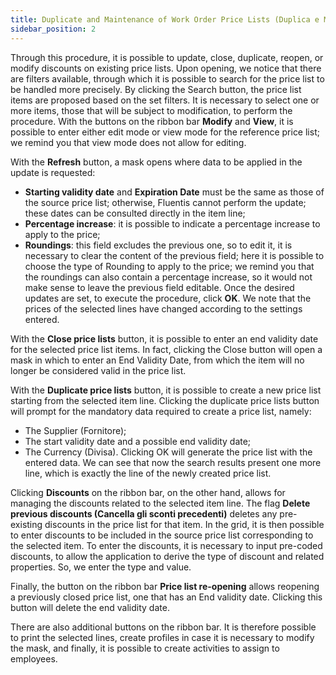 ```yaml
---
title: Duplicate and Maintenance of Work Order Price Lists (Duplica e Manutenzione listini di conto lavoro)
sidebar_position: 2
---
```


Through this procedure, it is possible to update, close, duplicate, reopen, or modify discounts on existing price lists. Upon opening, we notice that there are filters available, through which it is possible to search for the price list to be handled more precisely. By clicking the Search button, the price list items are proposed based on the set filters. It is necessary to select one or more items, those that will be subject to modification, to perform the procedure. With the buttons on the ribbon bar **Modify** and **View**, it is possible to enter either edit mode or view mode for the reference price list; we remind you that view mode does not allow for editing.

With the **Refresh** button, a mask opens where data to be applied in the update is requested:
- **Starting validity date** and **Expiration Date** must be the same as those of the source price list; otherwise, Fluentis cannot perform the update; these dates can be consulted directly in the item line;
- **Percentage increase**: it is possible to indicate a percentage increase to apply to the price;
- **Roundings**: this field excludes the previous one, so to edit it, it is necessary to clear the content of the previous field; here it is possible to choose the type of Rounding to apply to the price; we remind you that the roundings can also contain a percentage increase, so it would not make sense to leave the previous field editable.
Once the desired updates are set, to execute the procedure, click **OK**. We note that the prices of the selected lines have changed according to the settings entered.

With the **Close price lists** button, it is possible to enter an end validity date for the selected price list items. In fact, clicking the Close button will open a mask in which to enter an End Validity Date, from which the item will no longer be considered valid in the price list.

With the **Duplicate price lists** button, it is possible to create a new price list starting from the selected item line. Clicking the duplicate price lists button will prompt for the mandatory data required to create a price list, namely:
- The Supplier (Fornitore);
- The start validity date and a possible end validity date;
- The Currency (Divisa).
Clicking OK will generate the price list with the entered data. We can see that now the search results present one more line, which is exactly the line of the newly created price list.

Clicking **Discounts** on the ribbon bar, on the other hand, allows for managing the discounts related to the selected item line. The flag **Delete previous discounts (Cancella gli sconti precedenti)** deletes any pre-existing discounts in the price list for that item. In the grid, it is then possible to enter discounts to be included in the source price list corresponding to the selected item. To enter the discounts, it is necessary to input pre-coded discounts, to allow the application to derive the type of discount and related properties.
So, we enter the type and value.

Finally, the button on the ribbon bar **Price list re-opening** allows reopening a previously closed price list, one that has an End validity date. Clicking this button will delete the end validity date.

There are also additional buttons on the ribbon bar. It is therefore possible to print the selected lines, create profiles in case it is necessary to modify the mask, and finally, it is possible to create activities to assign to employees.